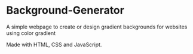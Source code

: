 # Background-Generator
A simple webpage to create or design gradient backgrounds for websites using color gradient

Made with HTML, CSS and JavaScript.
